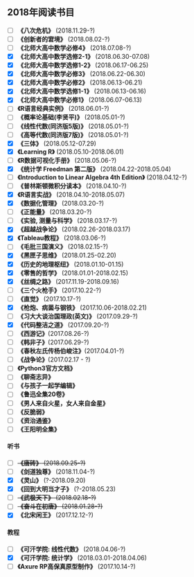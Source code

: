 ## 2018年阅读书目

- [ ] **《八次危机》** (2018.11.29-?)
- [ ] **《创新者的宭境》** (2018.08.02-?)
- [ ] **《北师大高中数学必修4》** (2018.07.08-?)
- [x] **《北师大高中数学选修2-1》** (2018.06.30-07.08)
- [x] **《北师大高中数学选修1-2》** (2018.06.17-06.25)
- [x] **《北师大高中数学必修3》** (2018.06.22-06.30)
- [x] **《北师大高中数学必修2》** (2018.06.13-06.21)
- [x] **《北师大高中数学选修1-1》** (2018.06.13-06.16)
- [x] **《北师大高中数学必修1》** (2018.06.07-06.13)
- [ ] **《R语言经典实例》** (2018.06.01-?)
- [ ] **《概率论基础(李贤平)》** (2018.05.01-?)
- [ ] **《线性代数(同济版5版)》** (2018.05.01-?)
- [ ] **《高等代数(同济版7版)》** (2018.05.01-?)
- [x] **《三体》** (2018.05.12-07.29)
- [x] **《Learning R》** (2018.05.10-2018.06.01)
- [ ] **《R数据可视化手册》** (2018.05.06-?)
- [x] **《统计学 Freedman 第二版》** (2018.04.22-2018.05.04)
- [ ] **《Introduction to Linear Algebra 4th Edition》** (2018.04.12-?)
- [ ] **《普林斯顿微积分读本》** (2018.04.10-?)
- [x] **《R语言实战》** (2018.04.10-2018.05.07)
- [x] **《数据化管理》** (2018.03.20-?)
- [ ] **《正能量》** (2018.03.20-?)
- [ ] **《实验, 测量与科学》** (2018.03.17-?)
- [x] **《超越战争论》** (2018.02.26-2018.03.17)
- [x] **《Tableau教程》** (2018.03.06-?)
- [ ] **《毛批三国演义》** (2018.02.15-?)
- [x] **《黑匣子思维》** (2018.01.25-02.20)
- [x] **《历史的地理枢纽》** (2018.01.10-01.15)
- [x] **《零售的哲学》** (2018.01.01-2018.02.15)
- [x] **《丝绸之路》** (2017.11.19-2018.09.16)
- [ ] **《三个火枪手》** (2017.10.22-?)
- [ ] **《直觉》** (2017.10.17-?)
- [x] **《枪炮、病菌与钢铁》** (2017.10.06-2018.02.21)
- [ ] **《习大大谈治国理政(英文)》** (2017.09.29-?)
- [x] **《代码整洁之道》** (2017.09.20-?)
- [ ] **《西游记》**(2017.08.26-?)
- [ ] **《韩非子》**(2017.06.29-?)
- [ ] **《春秋左氏传杨伯峻注》**(2017.04.01-?)
- [ ] **《战争论》**(2017.02.17 - ?)
- [ ] **《Python3官方文档》**
- [ ] **《聊斋志异》**
- [ ] **《与孩子一起学编辑》**
- [ ] **《鲁迅全集20卷》**
- [ ] **《男人来自火星，女人来自金星》**
- [ ] **《反脆弱》**
- [ ] **《资治通鉴》**
- [ ] **《王阳明全集》**

#### 听书
- [ ] ~~**《唐砖》** (2018.09.25-?)~~
- [ ] **《剑道独尊》** (2018.11.04-?)
- [x] **《灵山》** (?-2018.09.20)
- [x] **《回到大明当才子》** (?-2018.05.23)
- [ ] ~~**《武极天下》** (2018.02.18-?)~~
- [ ] ~~**《奋斗在初唐》** (2018.01.28-?)~~
- [x] **《北宋闲王》** (2017.12.12-?)

#### 教程
- [ ] **《可汗学院: 线性代数》** (2018.04.06-?)
- [x] **《可汗学院: 统计学》** (2018.03.01-2018.04.06)
- [ ] **《Axure RP高保真原型制作》** (2017.10.14-?)